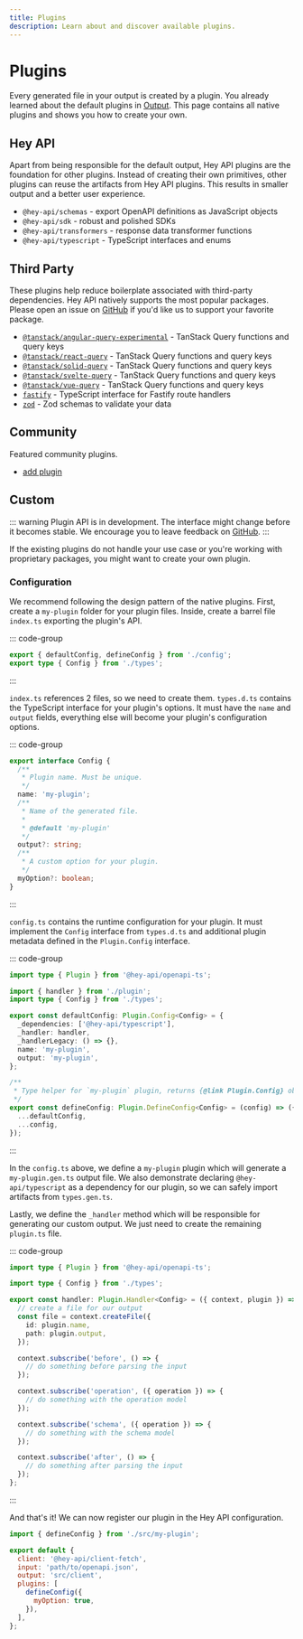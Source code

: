 ```yaml
---
title: Plugins
description: Learn about and discover available plugins.
---
```


# Plugins

Every generated file in your output is created by a plugin. You already learned about the default plugins in [Output](/openapi-ts/output). This page contains all native plugins and shows you how to create your own.

## Hey API

Apart from being responsible for the default output, Hey API plugins are the foundation for other plugins. Instead of creating their own primitives, other plugins can reuse the artifacts from Hey API plugins. This results in smaller output and a better user experience.

- `@hey-api/schemas` - export OpenAPI definitions as JavaScript objects
- `@hey-api/sdk` - robust and polished SDKs
- `@hey-api/transformers` - response data transformer functions
- `@hey-api/typescript` - TypeScript interfaces and enums

## Third Party

These plugins help reduce boilerplate associated with third-party dependencies. Hey API natively supports the most popular packages. Please open an issue on [GitHub](https://github.com/hey-api/openapi-ts/issues) if you'd like us to support your favorite package.

- [`@tanstack/angular-query-experimental`](/openapi-ts/tanstack-query) - TanStack Query functions and query keys
- [`@tanstack/react-query`](/openapi-ts/tanstack-query) - TanStack Query functions and query keys
- [`@tanstack/solid-query`](/openapi-ts/tanstack-query) - TanStack Query functions and query keys
- [`@tanstack/svelte-query`](/openapi-ts/tanstack-query) - TanStack Query functions and query keys
- [`@tanstack/vue-query`](/openapi-ts/tanstack-query) - TanStack Query functions and query keys
- [`fastify`](/openapi-ts/fastify) - TypeScript interface for Fastify route handlers
- [`zod`](/openapi-ts/validators/zod) - Zod schemas to validate your data

## Community

Featured community plugins.

- [add plugin](https://github.com/hey-api/openapi-ts/pulls)

## Custom

::: warning
Plugin API is in development. The interface might change before it becomes stable. We encourage you to leave feedback on [GitHub](https://github.com/hey-api/openapi-ts/issues).
:::

If the existing plugins do not handle your use case or you're working with proprietary packages, you might want to create your own plugin.

### Configuration

We recommend following the design pattern of the native plugins. First, create a `my-plugin` folder for your plugin files. Inside, create a barrel file `index.ts` exporting the plugin's API.

::: code-group

```ts [index.ts]
export { defaultConfig, defineConfig } from './config';
export type { Config } from './types';
```

:::

`index.ts` references 2 files, so we need to create them. `types.d.ts` contains the TypeScript interface for your plugin's options. It must have the `name` and `output` fields, everything else will become your plugin's configuration options.

::: code-group

```ts [types.d.ts]
export interface Config {
  /**
   * Plugin name. Must be unique.
   */
  name: 'my-plugin';
  /**
   * Name of the generated file.
   *
   * @default 'my-plugin'
   */
  output?: string;
  /**
   * A custom option for your plugin.
   */
  myOption?: boolean;
}
```

:::

`config.ts` contains the runtime configuration for your plugin. It must implement the `Config` interface from `types.d.ts` and additional plugin metadata defined in the `Plugin.Config` interface.

::: code-group

```ts [config.ts]
import type { Plugin } from '@hey-api/openapi-ts';

import { handler } from './plugin';
import type { Config } from './types';

export const defaultConfig: Plugin.Config<Config> = {
  _dependencies: ['@hey-api/typescript'],
  _handler: handler,
  _handlerLegacy: () => {},
  name: 'my-plugin',
  output: 'my-plugin',
};

/**
 * Type helper for `my-plugin` plugin, returns {@link Plugin.Config} object
 */
export const defineConfig: Plugin.DefineConfig<Config> = (config) => ({
  ...defaultConfig,
  ...config,
});
```

:::

In the `config.ts` above, we define a `my-plugin` plugin which will generate a `my-plugin.gen.ts` output file. We also demonstrate declaring `@hey-api/typescript` as a dependency for our plugin, so we can safely import artifacts from `types.gen.ts`.

Lastly, we define the `_handler` method which will be responsible for generating our custom output. We just need to create the remaining `plugin.ts` file.

::: code-group

```ts [plugin.ts]
import type { Plugin } from '@hey-api/openapi-ts';

import type { Config } from './types';

export const handler: Plugin.Handler<Config> = ({ context, plugin }) => {
  // create a file for our output
  const file = context.createFile({
    id: plugin.name,
    path: plugin.output,
  });

  context.subscribe('before', () => {
    // do something before parsing the input
  });

  context.subscribe('operation', ({ operation }) => {
    // do something with the operation model
  });

  context.subscribe('schema', ({ operation }) => {
    // do something with the schema model
  });

  context.subscribe('after', () => {
    // do something after parsing the input
  });
};
```

:::

And that's it! We can now register our plugin in the Hey API configuration.

```js
import { defineConfig } from './src/my-plugin';

export default {
  client: '@hey-api/client-fetch',
  input: 'path/to/openapi.json',
  output: 'src/client',
  plugins: [
    defineConfig({
      myOption: true,
    }),
  ],
};
```

<!--@include: ../examples.md-->
<!--@include: ../sponsorship.md-->
